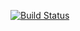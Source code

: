 [![Build Status](https://travis-ci.org/nickpad/transportdata.svg?branch=master)](https://travis-ci.org/nickpad/transportdata)
